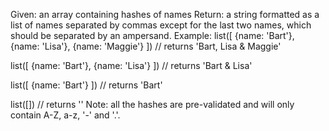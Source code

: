 Given: an array containing hashes of names
Return: a string formatted as a list of names separated by commas except for the last two names, which should be separated by an ampersand.
Example:
list([ {name: 'Bart'}, {name: 'Lisa'}, {name: 'Maggie'} ])
// returns 'Bart, Lisa & Maggie'

list([ {name: 'Bart'}, {name: 'Lisa'} ])
// returns 'Bart & Lisa'

list([ {name: 'Bart'} ])
// returns 'Bart'

list([])
// returns ''
Note: all the hashes are pre-validated and will only contain A-Z, a-z, '-' and '.'.

